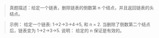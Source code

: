 > 真题描述：给定一个链表，删除链表的倒数第 n 个结点，并且返回链表的头结点。

> 示例： 给定一个链表: 1->2->3->4->5, 和 n = 2.
当删除了倒数第二个结点后，链表变为 1->2->3->5.
说明： 给定的 n 保证是有效的。